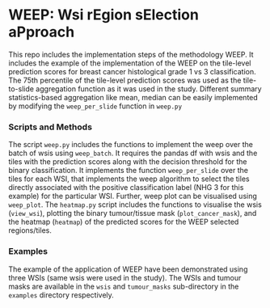 # WEEP: Wsi rEgion sElection aPproach

This repo includes the implementation steps of the methodology WEEP.  It includes the example of the implementation of the WEEP on the tile-level prediction scores for breast cancer histological grade 1 vs 3 classification.    The 75th percentile of the tile-level prediction scores was used as the tile-to-slide aggregation function as it was used in the study. Different summary statistics-based aggregation like mean, median can be easily implemented by modifying the `weep_per_slide` function in `weep.py`

### Scripts and Methods

The script `weep.py` includes the functions to implement the weep over the batch of wsis using `weep_batch`. It requires the pandas df with wsis and the tiles with the prediction scores along with the decision threshold for the binary classification. It implements the function `weep_per_slide` over the tiles for each WSI, that implements the weep algorithm to select the tiles directly associated with the positive classification label (NHG 3 for this example) for the particular WSI. Further, weep plot can be visualised using `weep_plot`. The `heatmap.py` script includes the functions to visualise the wsis (`view_wsi`), plotting the binary tumour/tissue mask (`plot_cancer_mask`), and the heatmap (`heatmap`) of the predicted scores for the WEEP selected regions/tiles.  

### Examples

The example of the application of WEEP have been demonstrated using three WSIs (same wsis were used in the study).
The WSIs and tumour masks are available in the `wsis` and `tumour_masks` sub-directory in the `examples` directory respectively.




